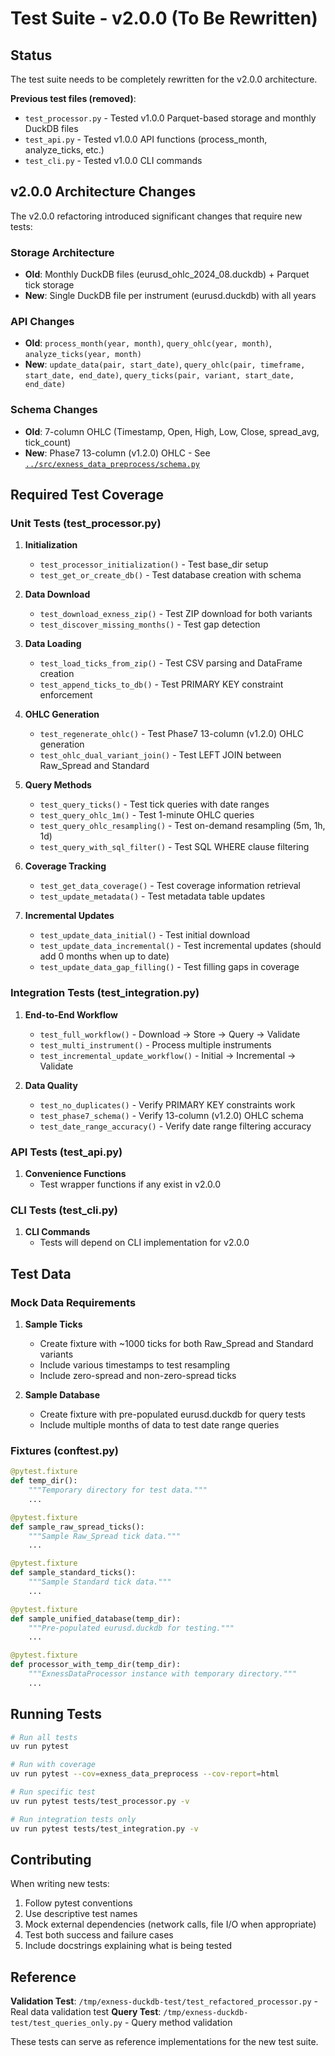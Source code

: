 # Test Suite - v2.0.0 (To Be Rewritten)

## Status

The test suite needs to be completely rewritten for the v2.0.0 architecture.

**Previous test files (removed)**:
- `test_processor.py` - Tested v1.0.0 Parquet-based storage and monthly DuckDB files
- `test_api.py` - Tested v1.0.0 API functions (process_month, analyze_ticks, etc.)
- `test_cli.py` - Tested v1.0.0 CLI commands

## v2.0.0 Architecture Changes

The v2.0.0 refactoring introduced significant changes that require new tests:

### Storage Architecture
- **Old**: Monthly DuckDB files (eurusd_ohlc_2024_08.duckdb) + Parquet tick storage
- **New**: Single DuckDB file per instrument (eurusd.duckdb) with all years

### API Changes
- **Old**: `process_month(year, month)`, `query_ohlc(year, month)`, `analyze_ticks(year, month)`
- **New**: `update_data(pair, start_date)`, `query_ohlc(pair, timeframe, start_date, end_date)`, `query_ticks(pair, variant, start_date, end_date)`

### Schema Changes
- **Old**: 7-column OHLC (Timestamp, Open, High, Low, Close, spread_avg, tick_count)
- **New**: Phase7 13-column (v1.2.0) OHLC - See [`../src/exness_data_preprocess/schema.py`](../src/exness_data_preprocess/schema.py)

## Required Test Coverage

### Unit Tests (test_processor.py)

1. **Initialization**
   - `test_processor_initialization()` - Test base_dir setup
   - `test_get_or_create_db()` - Test database creation with schema

2. **Data Download**
   - `test_download_exness_zip()` - Test ZIP download for both variants
   - `test_discover_missing_months()` - Test gap detection

3. **Data Loading**
   - `test_load_ticks_from_zip()` - Test CSV parsing and DataFrame creation
   - `test_append_ticks_to_db()` - Test PRIMARY KEY constraint enforcement

4. **OHLC Generation**
   - `test_regenerate_ohlc()` - Test Phase7 13-column (v1.2.0) OHLC generation
   - `test_ohlc_dual_variant_join()` - Test LEFT JOIN between Raw_Spread and Standard

5. **Query Methods**
   - `test_query_ticks()` - Test tick queries with date ranges
   - `test_query_ohlc_1m()` - Test 1-minute OHLC queries
   - `test_query_ohlc_resampling()` - Test on-demand resampling (5m, 1h, 1d)
   - `test_query_with_sql_filter()` - Test SQL WHERE clause filtering

6. **Coverage Tracking**
   - `test_get_data_coverage()` - Test coverage information retrieval
   - `test_update_metadata()` - Test metadata table updates

7. **Incremental Updates**
   - `test_update_data_initial()` - Test initial download
   - `test_update_data_incremental()` - Test incremental updates (should add 0 months when up to date)
   - `test_update_data_gap_filling()` - Test filling gaps in coverage

### Integration Tests (test_integration.py)

1. **End-to-End Workflow**
   - `test_full_workflow()` - Download → Store → Query → Validate
   - `test_multi_instrument()` - Process multiple instruments
   - `test_incremental_update_workflow()` - Initial → Incremental → Validate

2. **Data Quality**
   - `test_no_duplicates()` - Verify PRIMARY KEY constraints work
   - `test_phase7_schema()` - Verify 13-column (v1.2.0) OHLC schema
   - `test_date_range_accuracy()` - Verify date range filtering accuracy

### API Tests (test_api.py)

1. **Convenience Functions**
   - Test wrapper functions if any exist in v2.0.0

### CLI Tests (test_cli.py)

1. **CLI Commands**
   - Tests will depend on CLI implementation for v2.0.0

## Test Data

### Mock Data Requirements

1. **Sample Ticks**
   - Create fixture with ~1000 ticks for both Raw_Spread and Standard variants
   - Include various timestamps to test resampling
   - Include zero-spread and non-zero-spread ticks

2. **Sample Database**
   - Create fixture with pre-populated eurusd.duckdb for query tests
   - Include multiple months of data to test date range queries

### Fixtures (conftest.py)

```python
@pytest.fixture
def temp_dir():
    """Temporary directory for test data."""
    ...

@pytest.fixture
def sample_raw_spread_ticks():
    """Sample Raw_Spread tick data."""
    ...

@pytest.fixture
def sample_standard_ticks():
    """Sample Standard tick data."""
    ...

@pytest.fixture
def sample_unified_database(temp_dir):
    """Pre-populated eurusd.duckdb for testing."""
    ...

@pytest.fixture
def processor_with_temp_dir(temp_dir):
    """ExnessDataProcessor instance with temporary directory."""
    ...
```

## Running Tests

```bash
# Run all tests
uv run pytest

# Run with coverage
uv run pytest --cov=exness_data_preprocess --cov-report=html

# Run specific test
uv run pytest tests/test_processor.py -v

# Run integration tests only
uv run pytest tests/test_integration.py -v
```

## Contributing

When writing new tests:
1. Follow pytest conventions
2. Use descriptive test names
3. Mock external dependencies (network calls, file I/O when appropriate)
4. Test both success and failure cases
5. Include docstrings explaining what is being tested

## Reference

**Validation Test**: `/tmp/exness-duckdb-test/test_refactored_processor.py` - Real data validation test
**Query Test**: `/tmp/exness-duckdb-test/test_queries_only.py` - Query method validation

These tests can serve as reference implementations for the new test suite.
